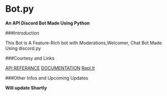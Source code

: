 # Bot.py
**An API Discord Bot Made Using Python**

###Introduction

This Bot is A Feature-Rich bot with Moderations,Welcomer, 
Chat Bot Made Using discord.py

###Courtesy and Links

[API REFERANCE](https://github.com/Rapptz/discord.py)
[DOCUMENTATION](https://discordpy.readthedocs.io/en/latest/intro.html#installing)
[Repl.It](https://repl.it)

###Other Infos and Upcoming Updates

**Will update Shortly**


